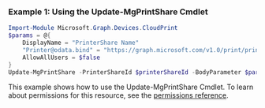 ### Example 1: Using the Update-MgPrintShare Cmdlet
```powershell
Import-Module Microsoft.Graph.Devices.CloudPrint
$params = @{
	DisplayName = "PrinterShare Name"
	"Printer@odata.bind" = "https://graph.microsoft.com/v1.0/print/printers/{printerId}"
	AllowAllUsers = $false
}
Update-MgPrintShare -PrinterShareId $printerShareId -BodyParameter $params
```
This example shows how to use the Update-MgPrintShare Cmdlet.
To learn about permissions for this resource, see the [permissions reference](/graph/permissions-reference).
